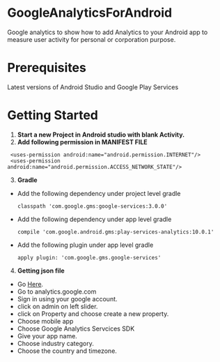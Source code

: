# GoogleAnalyticsForAndroid
Google analytics to show how to add Analytics to your Android app to measure user activity for personal or corporation purpose.

# Prerequisites
Latest versions of Android Studio and Google Play Services

# Getting Started
1. **Start a new Project in Android studio with blank Activity.**
2. **Add following permission in MANIFEST FILE**
 ```
  <uses-permission android:name="android.permission.INTERNET"/>
  <uses-permission android:name="android.permission.ACCESS_NETWORK_STATE"/>
   ```
3. **Gradle** 
  - Add the following dependency under project level gradle
    ```
    classpath 'com.google.gms:google-services:3.0.0'
     ```
    
  - Add the following dependency under app level gradle
    ```
    compile 'com.google.android.gms:play-services-analytics:10.0.1'    
     ```
    
  - Add the following plugin under app level gradle
    ```
    apply plugin: 'com.google.gms.google-services'
     ```
4. **Getting json file**
  - Go [Here](https://developers.google.com/mobile/add?platform=android&cntapi=analytics&cnturl=https:%2F%2Fdevelopers.google.com%2Fanalytics%2Fdevguides%2Fcollection%2Fandroid%2Fv4%2Fapp%3Fconfigured%3Dtrue&cntlbl=Continue%20Adding%20Analytics).
  - Go to analytics.google.com
  - Sign in using your google account.
  - click on admin on left slider.
  - click on Property and choose create a new property.
  - Choose mobile app
  - Choose Google Analytics Servcices SDK
  - Give your app name.
  - Choose industry category.
  - Choose the country and timezone.
  

  
